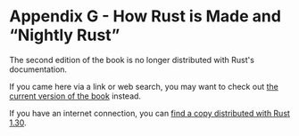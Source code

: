 # Appendix G - How Rust is Made and “Nightly Rust”

The second edition of the book is no longer distributed with Rust's documentation.

If you came here via a link or web search, you may want to check out [the current
version of the book](../appendix-07-nightly-rust.html) instead.

If you have an internet connection, you can [find a copy distributed with
Rust
1.30](https://doc.rust-lang.org/1.30.0/book/second-edition/appendix-07-nightly-rust.html).
